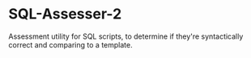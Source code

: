 # SQL-Assesser-2
Assessment utility for SQL scripts, to determine if they're syntactically correct and comparing to a template.
